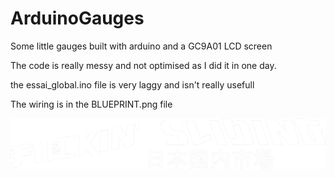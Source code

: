 # ArduinoGauges

Some little gauges built with arduino and a GC9A01 LCD screen

The code is really messy and not optimised as I did it in one day.

the essai_global.ino file is very laggy and isn't really usefull





The wiring is in the BLUEPRINT.png file










![Brought to you by M.DEZEQUE from FKNSLIDING](https://raw.githubusercontent.com/star45ter/StrtRace/main/fuckinsliding_logo.png)
